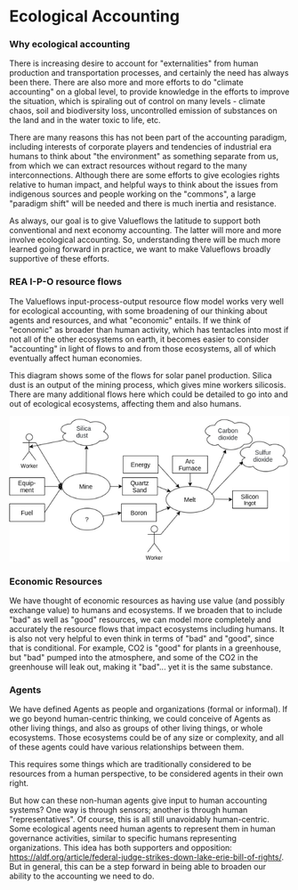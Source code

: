 # Ecological Accounting

### Why ecological accounting

There is increasing desire to account for "externalities" from human production and transportation processes, and certainly the need has always been there. There are also more and more efforts to do "climate accounting" on a global level, to provide knowledge in the efforts to improve the situation, which is spiraling out of control on many levels - climate chaos, soil and biodiversity loss, uncontrolled emission of substances on the land and in the water toxic to life, etc. 

There are many reasons this has not been part of the accounting paradigm, including interests of corporate players and tendencies of industrial era humans to think about "the environment" as something separate from us, from which we can extract resources without regard to the many interconnections.  Although there are some efforts to give ecologies rights relative to human impact, and helpful ways to think about the issues from indigenous sources and people working on the "commons", a large "paradigm shift" will be needed and there is much inertia and resistance.

As always, our goal is to give Valueflows the latitude to support both conventional and next economy accounting.  The latter will more and more involve ecological accounting.  So, understanding there will be much more learned going forward in practice, we want to make Valueflows broadly supportive of these efforts.

### REA I-P-O resource flows

The Valueflows input-process-output resource flow model works very well for ecological accounting, with some broadening of our thinking about agents and resources, and what "economic" entails.  If we think of "economic" as broader than human activity, which has tentacles into most if not all of the other ecosystems on earth, it becomes easier to consider "accounting" in light of flows to and from those ecosystems, all of which eventually affect human economies.

This diagram shows some of the flows for solar panel production.  Silica dust is an output of the mining process, which gives mine workers silicosis.  There are many additional flows here which could be detailed to go into and out of ecological ecosystems, affecting them and also humans.

![solar panel production](../assets/SolarPanelProduction.png)

### Economic Resources

We have thought of economic resources as having use value (and possibly exchange value) to humans and ecosystems.  If we broaden that to include "bad" as well as "good" resources, we can model more completely and accurately the resource flows that impact ecosystems including humans.  It is also not very helpful to even think in terms of "bad" and "good", since that is conditional.  For example, CO2 is "good" for plants in a greenhouse, but "bad" pumped into the atmosphere, and some of the CO2 in the greenhouse will leak out, making it "bad"... yet it is the same substance.

### Agents

We have defined Agents as people and organizations (formal or informal).  If we go beyond human-centric thinking, we could conceive of Agents as other living things, and also as groups of other living things, or whole ecosystems.  Those ecosystems could be of any size or complexity, and all of these agents could have various relationships between them.

This requires some things which are traditionally considered to be resources from a human perspective, to be considered agents in their own right.

But how can these non-human agents give input to human accounting systems?  One way is through sensors; another is through human "representatives".  Of course, this is all still unavoidably human-centric.  Some ecological agents need human agents to represent them in human governance activities, similar to specific humans representing organizations. This idea has both supporters and opposition: https://aldf.org/article/federal-judge-strikes-down-lake-erie-bill-of-rights/. But in general, this can be a step forward in being able to broaden our ability to the accounting we need to do.
